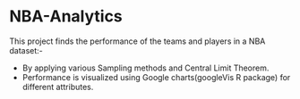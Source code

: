 # NBA-Analytics
This project finds the performance of the teams and players in a NBA dataset:-
* By applying various Sampling methods and Central Limit Theorem.
* Performance is visualized using Google charts(googleVis R package) for different attributes.

